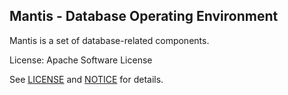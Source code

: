 Mantis - Database Operating Environment
----

Mantis is a set of database-related components.

License: Apache Software License 

See [LICENSE](LICENSE) and [NOTICE](NOTICE) for details.
